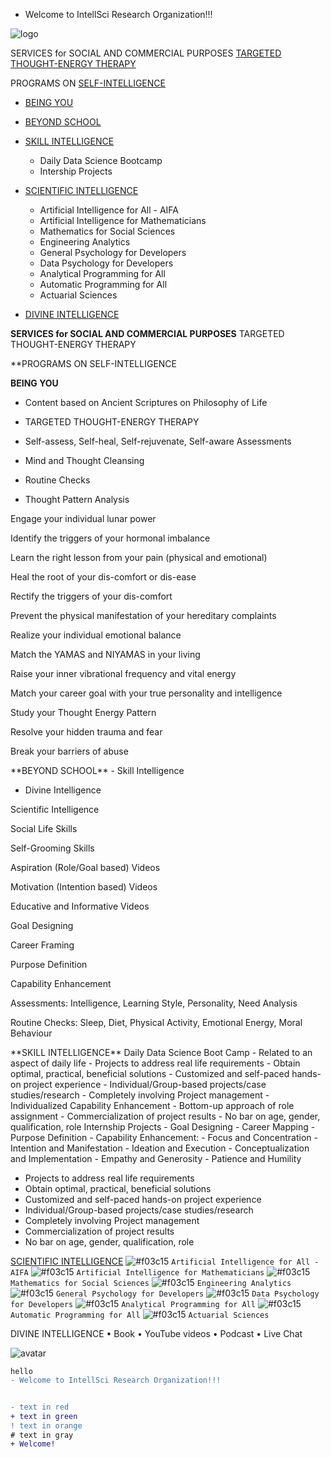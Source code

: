 
+ Welcome to IntellSci Research Organization!!!

![logo](https://user-images.githubusercontent.com/79456176/109333083-02ecf800-7885-11eb-9701-9975c8f56914.png)



SERVICES for SOCIAL AND COMMERCIAL PURPOSES
[TARGETED THOUGHT-ENERGY THERAPY](#TTT)


PROGRAMS ON [SELF-INTELLIGENCE](#selfintelligence)

+ [BEING YOU](#beingyou)

+ [BEYOND SCHOOL](#beyondschool)

+ [SKILL INTELLIGENCE](#skillintelligence)
    - Daily Data Science Bootcamp
    - Intership Projects

+ [SCIENTIFIC INTELLIGENCE](#scientificintelligence)

  + Artificial Intelligence for All - AIFA
  + Artificial Intelligence for Mathematicians
  + Mathematics for Social Sciences
  + Engineering Analytics
  + General Psychology for Developers
  + Data Psychology for Developers
  + Analytical Programming for All
  + Automatic Programming for All
  + Actuarial Sciences


+ [DIVINE INTELLIGENCE](#divine_intelligence)


**SERVICES for SOCIAL AND COMMERCIAL PURPOSES**
<a name="TTT">
TARGETED THOUGHT-ENERGY THERAPY
  


**PROGRAMS ON <a name="selfintelligence"> SELF-INTELLIGENCE

<a name="beingyou">

**BEING YOU**

- Content based on Ancient Scriptures on Philosophy of Life

- TARGETED THOUGHT-ENERGY THERAPY

- Self-assess, Self-heal, Self-rejuvenate, Self-aware Assessments

- Mind and Thought Cleansing

- Routine Checks

- Thought Pattern Analysis

Engage your individual lunar power

Identify the triggers of your hormonal imbalance

Learn the right lesson from your pain (physical and emotional)

Heal the root of your dis-comfort or dis-ease

Rectify the triggers of your dis-comfort

Prevent the physical manifestation of your hereditary complaints

Realize your individual emotional balance

Match the YAMAS and NIYAMAS in your living

Raise your inner vibrational frequency and vital energy

Match your career goal with your true personality and intelligence

Study your Thought Energy Pattern

Resolve your hidden trauma and fear

Break your barriers of abuse
   


<a name="beyondschool">
**BEYOND SCHOOL**
- Skill Intelligence

- Divine Intelligence

Scientific Intelligence

Social Life Skills

Self-Grooming Skills

Aspiration (Role/Goal based) Videos

Motivation (Intention based) Videos

Educative and Informative Videos

Goal Designing

Career Framing

Purpose Definition

Capability Enhancement

Assessments: Intelligence, Learning Style, Personality, Need Analysis

Routine Checks: Sleep, Diet, Physical Activity, Emotional Energy, Moral Behaviour


<a name="skillintelligence">
**SKILL INTELLIGENCE**
<a name="DDS">
 Daily Data Science Boot Camp
  - Related to an aspect of daily life
  - Projects to address real life requirements
  - Obtain optimal, practical, beneficial solutions
  - Customized and self-paced hands-on project experience
  - Individual/Group-based projects/case studies/research
  - Completely involving Project management  
  - Individualized Capability Enhancement
  - Bottom-up approach of role assignment
  - Commercialization of project results
  - No bar on age, gender, qualification, role 

<a name="internship">
  Internship Projects
- Goal Designing
- Career Mapping
- Purpose Definition
- Capability Enhancement:
  - Focus and Concentration
  - Intention and Manifestation
  - Ideation and Execution
  - Conceptualization and Implementation
  - Empathy and Generosity
  - Patience and Humility 

-   Projects to address real life requirements
-   Obtain optimal, practical, beneficial solutions
-   Customized and self-paced hands-on project experience
-   Individual/Group-based projects/case studies/research
-   Completely involving Project management  
-   Commercialization of project results
-   No bar on age, gender, qualification, role 

[SCIENTIFIC INTELLIGENCE](#scientificintelligence)
![#f03c15](https://placehold.it/15/f03c15/000000?text=+) `Artificial Intelligence for All - AIFA`
![#f03c15](https://placehold.it/15/f03c15/000000?text=+) `Artificial Intelligence for Mathematicians`
![#f03c15](https://placehold.it/15/f03c15/000000?text=+) `Mathematics for Social Sciences`
![#f03c15](https://placehold.it/15/f03c15/000000?text=+) `Engineering Analytics`
![#f03c15](https://placehold.it/15/f03c15/000000?text=+) `General Psychology for Developers`
![#f03c15](https://placehold.it/15/f03c15/000000?text=+) `Data Psychology for Developers`
![#f03c15](https://placehold.it/15/f03c15/000000?text=+) `Analytical Programming for All`
![#f03c15](https://placehold.it/15/f03c15/000000?text=+) `Automatic Programming for All`
![#f03c15](https://placehold.it/15/f03c15/000000?text=+) `Actuarial Sciences`


<a name="divine_intelligence">
DIVINE INTELLIGENCE
•	Book
•	YouTube videos
•	Podcast
•	Live Chat

![avatar](https://user-images.githubusercontent.com/79456176/109332888-bef9f300-7884-11eb-9cb0-4af37195b5f3.jpg)

```diff
hello
- Welcome to IntellSci Research Organization!!!


- text in red
+ text in green
! text in orange
# text in gray
+ Welcome!
```
